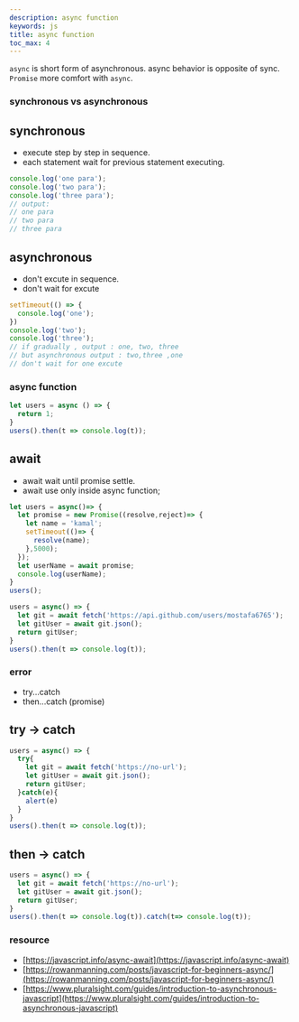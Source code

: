 ```yaml
---
description: async function
keywords: js
title: async function
toc_max: 4
---
```


`async` is short form of asynchronous. async behavior is opposite of sync. `Promise` more comfort with `async`.

### synchronous  vs asynchronous

## synchronous

* execute  step by step in sequence.
* each statement wait for previous statement executing.

```js
console.log('one para');
console.log('two para');
console.log('three para');
// output:
// one para
// two para
// three para
```

## asynchronous

* don't excute in sequence.
* don't wait for excute

```js
setTimeout(() => {
  console.log('one');
})
console.log('two');
console.log('three');
// if gradually , output : one, two, three
// but asynchronous output : two,three ,one
// don't wait for one excute
```

### async function

```js
let users = async () => {
  return 1;
}
users().then(t => console.log(t));
```

## await

* await wait until promise settle.
* await use only inside async function;

```js
let users = async()=> {
  let promise = new Promise((resolve,reject)=> {
    let name = 'kamal';
    setTimeout(()=> {
      resolve(name);
    },5000);
  });
  let userName = await promise;
  console.log(userName);
}
users();
```

```js
users = async() => {
  let git = await fetch('https://api.github.com/users/mostafa6765');
  let gitUser = await git.json();
  return gitUser;
}
users().then(t => console.log(t));
```

### error

* try...catch
* then...catch (promise)

## try -> catch

```js
users = async() => {
  try{
    let git = await fetch('https://no-url');
    let gitUser = await git.json();
    return gitUser;
  }catch(e){
    alert(e)
  }
}
users().then(t => console.log(t));
```

## then -> catch

```js
users = async() => {
  let git = await fetch('https://no-url');
  let gitUser = await git.json();
  return gitUser;
}
users().then(t => console.log(t)).catch(t=> console.log(t));
```

### resource

* [https://javascript.info/async-await](https://javascript.info/async-await)
* [https://rowanmanning.com/posts/javascript-for-beginners-async/](https://rowanmanning.com/posts/javascript-for-beginners-async/)
* [https://www.pluralsight.com/guides/introduction-to-asynchronous-javascript](https://www.pluralsight.com/guides/introduction-to-asynchronous-javascript)
